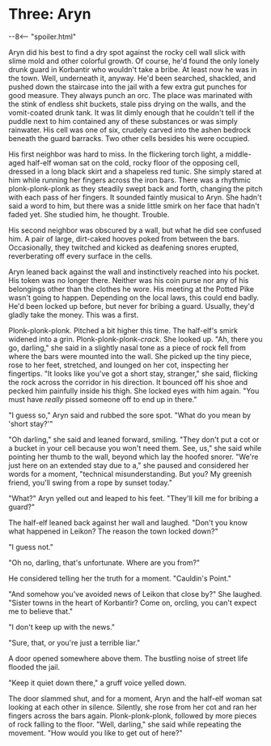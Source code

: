 # Three: Aryn

--8<-- "spoiler.html"

Aryn did his best to find a dry spot against the rocky cell wall slick with slime mold and other colorful growth. Of course, he'd found the only lonely drunk guard in Korbantir who wouldn't take a bribe. At least now he was in the town. Well, underneath it, anyway. He'd been searched, shackled, and pushed down the staircase into the jail with a few extra gut punches for good measure. They always punch an orc. The place was marinated with the stink of endless shit buckets, stale piss drying on the walls, and the vomit-coated drunk tank. It was lit dimly enough that he couldn't tell if the puddle next to him contained any of these substances or was simply rainwater. His cell was one of six, crudely carved into the ashen bedrock beneath the guard barracks. Two other cells besides his were occupied.

His first neighbor was hard to miss. In the flickering torch light, a middle-aged half-elf woman sat on the cold, rocky floor of the opposing cell, dressed in a long black skirt and a shapeless red tunic. She simply stared at him while running her fingers across the iron bars. There was a rhythmic plonk-plonk-plonk as they steadily swept back and forth, changing the pitch with each pass of her fingers. It sounded faintly musical to Aryn. She hadn't said a word to him, but there was a snide little smirk on her face that hadn't faded yet. She studied him, he thought. Trouble.

His second neighbor was obscured by a wall, but what he did see confused him. A pair of large, dirt-caked hooves poked from between the bars. Occasionally, they twitched and kicked as deafening snores erupted, reverberating off every surface in the cells.

Aryn leaned back against the wall and instinctively reached into his pocket. His token was no longer there. Neither was his coin purse nor any of his belongings other than the clothes he wore. His meeting at the Potted Pike wasn't going to happen. Depending on the local laws, this could end badly. He'd been locked up before, but never for bribing a guard. Usually, they'd gladly take the money. This was a first.

Plonk-plonk-plonk. Pitched a bit higher this time. The half-elf's smirk widened into a grin. Plonk-plonk-plonk-*crack*. She looked up. "Ah, there you go, darling," she said in a slightly nasal tone as a piece of rock fell from where the bars were mounted into the wall. She picked up the tiny piece, rose to her feet, stretched, and lounged on her cot, inspecting her fingertips. "It looks like you've got a short stay, stranger," she said, flicking the rock across the corridor in his direction. It bounced off his shoe and pecked him painfully inside his thigh. She locked eyes with him again. "You must have *really* pissed someone off to end up in there."

"I guess so," Aryn said and rubbed the sore spot. "What do you mean by 'short stay?'"

"Oh darling," she said and leaned forward, smiling. "They don't put a cot or a bucket in your cell because you won't need them. See, us," she said while pointing her thumb to the wall, beyond which lay the hoofed snorer. "We're just here on an extended stay due to a," she paused and considered her words for a moment, "technical misunderstanding. But you? My greenish friend, you'll swing from a rope by sunset today."

"What?" Aryn yelled out and leaped to his feet. "They'll kill me for bribing a guard?"

The half-elf leaned back against her wall and laughed. "Don't you know what happened in Leikon? The reason the town locked down?"

"I guess not."

"Oh no, darling, that's unfortunate. Where are you from?"

He considered telling her the truth for a moment. "Cauldin's Point."

"And somehow you've avoided news of Leikon that close by?" She laughed. "Sister towns in the heart of Korbantir? Come on, orcling, you can't expect me to believe that."

"I don't keep up with the news."

"Sure, that, or you're just a terrible liar."

A door opened somewhere above them. The bustling noise of street life flooded the jail.

"Keep it quiet down there," a gruff voice yelled down.

The door slammed shut, and for a moment, Aryn and the half-elf woman sat looking at each other in silence. Silently, she rose from her cot and ran her fingers across the bars again. Plonk-plonk-plonk, followed by more pieces of rock falling to the floor. "Well, darling," she said while repeating the movement. "How would you like to get out of here?"
